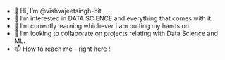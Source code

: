 - 👋 Hi, I’m @vishvajeetsingh-bit
- 👀 I’m interested in DATA SCIENCE and everything that comes with it.
- 🌱 I’m currently learning whichever I am putting my hands on.
- 💞️ I’m looking to collaborate on projects relating with Data Science and ML.
- 📫 How to reach me - right here !

<!---
vishvajeetsingh-bit/vishvajeetsingh-bit is a ✨ special ✨ repository because its `README.md` (this file) appears on your GitHub profile.
You can click the Preview link to take a look at your changes.
--->
